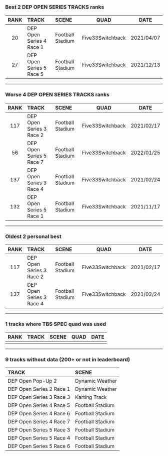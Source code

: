 ### Best 2 DEP OPEN SERIES TRACKS ranks
|RANK|TRACK|SCENE|QUAD|DATE|
|:---:|:---|:---|:---:|:---:|
|20|DEP Open Series 4 Race 1|Football Stadium|Five33Switchback|2021/04/07|
|27|DEP Open Series 5 Race 5|Football Stadium|Five33Switchback|2021/12/13|
---
### Worse 4 DEP OPEN SERIES TRACKS ranks
|RANK|TRACK|SCENE|QUAD|DATE|
|:---:|:---|:---|:---:|:---:|
|117|DEP Open Series 3 Race 2|Football Stadium|Five33Switchback|2021/02/17|
|56|DEP Open Series 5 Race 7|Football Stadium|Five33Switchback|2022/01/25|
|137|DEP Open Series 3 Race 4|Football Stadium|Five33Switchback|2021/02/24|
|132|DEP Open Series 5 Race 1|Football Stadium|Five33Switchback|2021/11/17|
---
### Oldest 2 personal best
|RANK|TRACK|SCENE|QUAD|DATE|
|:---:|:---|:---|:---:|:---:|
|117|DEP Open Series 3 Race 2|Football Stadium|Five33Switchback|2021/02/17|
|137|DEP Open Series 3 Race 4|Football Stadium|Five33Switchback|2021/02/24|
---
### 1 tracks where TBS SPEC quad was used
|RANK|TRACK|SCENE|QUAD|DATE|
|:---:|:---|:---|:---:|:---:|
||||||
---
### 9 tracks without data (200+ or not in leaderboard)
|TRACK|SCENE|
|:---|:---|
|DEP Open Pop-Up 2|Dynamic Weather|
|DEP Open Series 2 Race 1|Dynamic Weather|
|DEP Open Series 3 Race 3|Karting Track|
|DEP Open Series 4 Race 5|Football Stadium|
|DEP Open Series 4 Race 6|Football Stadium|
|DEP Open Series 4 Race 7|Football Stadium|
|DEP Open Series 5 Race 3|Football Stadium|
|DEP Open Series 5 Race 4|Football Stadium|
|DEP Open Series 5 Race 6|Football Stadium|
